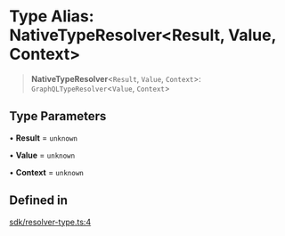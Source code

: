 # Type Alias: NativeTypeResolver\<Result, Value, Context\>

> **NativeTypeResolver**\<`Result`, `Value`, `Context`\>: `GraphQLTypeResolver`\<`Value`, `Context`\>

## Type Parameters

• **Result** = `unknown`

• **Value** = `unknown`

• **Context** = `unknown`

## Defined in

[sdk/resolver-type.ts:4](https://github.com/andreisergiu98/baeta/blob/e352a1ec749c5b23df693f5f8373ac0b75347349/packages/core/sdk/resolver-type.ts#L4)
